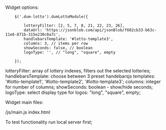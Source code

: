Widget options:

        $('.dum-lotto').dumLottoModule({

            lotteryFilter: [2, 5, 7, 8, 21, 22, 23, 26],
            dataUrl: 'https://jsonblob.com/api/jsonBlob/f602cb33-b63c-11e6-871b-315e230c0a7c',
            handlebarsTemplate: '#lotto-template3',
            columns: 3, // items per row
            showSeconds: false, // boolean
            logoType: '', // "long", "square", empty

        });
		
lotteryFilter: array of lottery indexes, filters out the selected lotteries;
handlebarsTemplate: choose between 3 preset handebarsjs templates: '#lotto-template1', '#lotto-template2', '#lotto-template3';
columns: integer for number of columns;
showSeconds: boolean - show/hide seconds;
logoType: select display type for logos: "long", "square", empty;

Widget main files:

/js/main.js
index.html

To test functionality run local server first;
